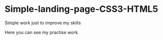 # Simple-landing-page-CSS3-HTML5

Simple work just to improve my skills

Here you can see my practise work.
